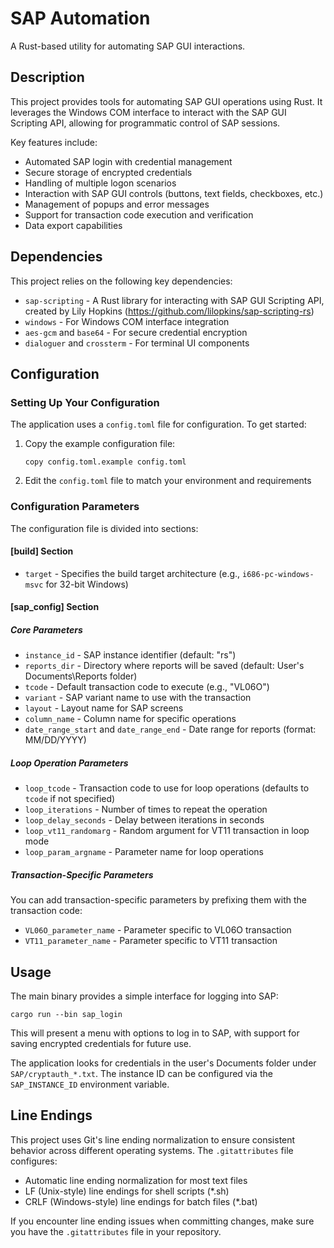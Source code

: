 # SAP Automation

A Rust-based utility for automating SAP GUI interactions.

## Description

This project provides tools for automating SAP GUI operations using Rust. It leverages the Windows COM interface to interact with the SAP GUI Scripting API, allowing for programmatic control of SAP sessions.

Key features include:

- Automated SAP login with credential management
- Secure storage of encrypted credentials
- Handling of multiple logon scenarios
- Interaction with SAP GUI controls (buttons, text fields, checkboxes, etc.)
- Management of popups and error messages
- Support for transaction code execution and verification
- Data export capabilities

## Dependencies

This project relies on the following key dependencies:

- `sap-scripting` - A Rust library for interacting with SAP GUI Scripting API, created by Lily Hopkins (https://github.com/lilopkins/sap-scripting-rs)
- `windows` - For Windows COM interface integration
- `aes-gcm` and `base64` - For secure credential encryption
- `dialoguer` and `crossterm` - For terminal UI components

## Configuration

### Setting Up Your Configuration

The application uses a `config.toml` file for configuration. To get started:

1. Copy the example configuration file:

   ```
   copy config.toml.example config.toml
   ```

2. Edit the `config.toml` file to match your environment and requirements

### Configuration Parameters

The configuration file is divided into sections:

#### [build] Section

- `target` - Specifies the build target architecture (e.g., `i686-pc-windows-msvc` for 32-bit Windows)

#### [sap_config] Section

##### Core Parameters

- `instance_id` - SAP instance identifier (default: "rs")
- `reports_dir` - Directory where reports will be saved (default: User's Documents\Reports folder)
- `tcode` - Default transaction code to execute (e.g., "VL06O")
- `variant` - SAP variant name to use with the transaction
- `layout` - Layout name for SAP screens
- `column_name` - Column name for specific operations
- `date_range_start` and `date_range_end` - Date range for reports (format: MM/DD/YYYY)

##### Loop Operation Parameters

- `loop_tcode` - Transaction code to use for loop operations (defaults to `tcode` if not specified)
- `loop_iterations` - Number of times to repeat the operation
- `loop_delay_seconds` - Delay between iterations in seconds
- `loop_vt11_randomarg` - Random argument for VT11 transaction in loop mode
- `loop_param_argname` - Parameter name for loop operations

##### Transaction-Specific Parameters

You can add transaction-specific parameters by prefixing them with the transaction code:

- `VL06O_parameter_name` - Parameter specific to VL06O transaction
- `VT11_parameter_name` - Parameter specific to VT11 transaction

## Usage

The main binary provides a simple interface for logging into SAP:

```
cargo run --bin sap_login
```

This will present a menu with options to log in to SAP, with support for saving encrypted credentials for future use.

The application looks for credentials in the user's Documents folder under `SAP/cryptauth_*.txt`. The instance ID can be configured via the `SAP_INSTANCE_ID` environment variable.

## Line Endings

This project uses Git's line ending normalization to ensure consistent behavior across different operating systems. The `.gitattributes` file configures:

- Automatic line ending normalization for most text files
- LF (Unix-style) line endings for shell scripts (\*.sh)
- CRLF (Windows-style) line endings for batch files (\*.bat)

If you encounter line ending issues when committing changes, make sure you have the `.gitattributes` file in your repository.
